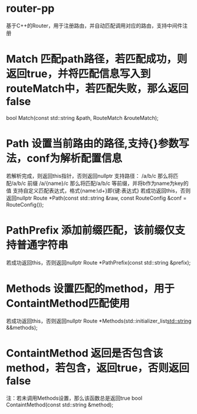# router-pp
基于C++的Router，用于注册路由，并自动匹配调用对应的路由，支持中间件注册

# Match 匹配path路径，若匹配成功，则返回true，并将匹配信息写入到routeMatch中，若匹配失败，那么返回false
bool Match(const std::string &path, RouteMatch &routeMatch);

# Path 设置当前路由的路径,支持{}参数写法，conf为解析配置信息
若解析完成，则返回this指针，否则返回nullptr
支持路径：
      /a/b/c  那么将匹配/a/b/c 前缀
      /a/{name}/c  那么将匹配/a/b/c 等前缀，并将b作为name为key的值
      支持自定义匹配表达式，格式{name:\\d+}即{键:表达式}
若成功返回this，否则返回nullptr
Route *Path(const std::string &raw, const RouteConfig &conf = RouteConfig());

# PathPrefix 添加前缀匹配，该前缀仅支持普通字符串
若成功返回this，否则返回nullptr
Route *PathPrefix(const std::string &prefix);

# Methods 设置匹配的method，用于ContaintMethod匹配使用
若成功返回this，否则返回nullptr
Route *Methods(std::initializer_list<std::string> &&methods);

# ContaintMethod 返回是否包含该method，若包含，返回true，否则返回false
注：若未调用Methods设置，那么该函数总是返回true
bool ContaintMethod(const std::string &method);
